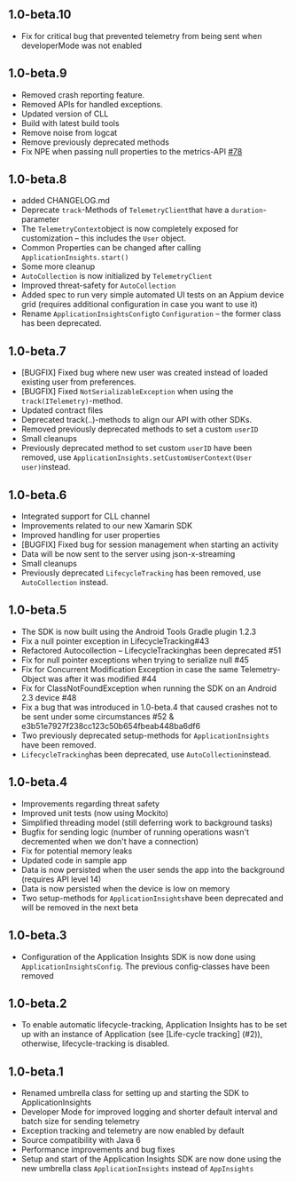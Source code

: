 ## 1.0-beta.10

* Fix for critical bug that prevented telemetry from being sent when developerMode was not enabled

## 1.0-beta.9

* Removed crash reporting feature.
* Removed APIs for handled exceptions.
* Updated version of CLL
* Build with latest build tools
* Remove noise from logcat
* Remove previously deprecated methods
* Fix NPE when passing null properties to the metrics-API [#78](https://github.com/Microsoft/ApplicationInsights-Android/issues/78)



## 1.0-beta.8

* added CHANGELOG.md
* Deprecate `track`-Methods of `TelemetryClient`that have a `duration`-parameter
* The `TelemetryContext`object is now completely exposed for customization – this includes the `User` object.
* Common Properties can be changed after calling `ApplicationInsights.start()`
* Some more cleanup
* `AutoCollection` is now initialized by `TelemetryClient`
* Improved threat-safety for `AutoCollection`
* Added spec to run very simple automated UI tests on an Appium device grid (requires additional configuration in case you want to use it)
* Rename `ApplicationInsightsConfig`to `Configuration` – the former class has been deprecated.

## 1.0-beta.7

* [BUGFIX] Fixed bug where new user was created instead of loaded existing user from preferences.
* [BUGFIX] Fixed `NotSerializableException` when using the `track(ITelemetry)`-method.
* Updated contract files
* Deprecated track(..)-methods to align our API with other SDKs.
* Removed previously deprecated methods to set a custom `userID`
* Small cleanups
* Previously deprecated method to set custom `userID` have been removed, use `ApplicationInsights.setCustomUserContext(User user)`instead.

## 1.0-beta.6
* Integrated support for CLL channel
* Improvements related to our new Xamarin SDK
* Improved handling for user properties
* [BUGFIX] Fixed bug for session management when starting an activity
* Data will be now sent to the server using json-x-streaming
* Small cleanups
* Previously deprecated `LifecycleTracking` has been removed, use `AutoCollection` instead.

## 1.0-beta.5

* The SDK is now built using the Android Tools Gradle plugin 1.2.3
* Fix a null pointer exception in LifecycleTracking#43
* Refactored Autocollection – LifecycleTrackinghas been deprecated #51
* Fix for null pointer exceptions when trying to serialize null #45
* Fix for Concurrent Modification Exception in case the same Telemetry-Object was after it was modified #44
* Fix for ClassNotFoundException when running the SDK on an Android 2.3 device #48
* Fix a bug that was introduced in 1.0-beta.4 that caused crashes not to be sent under some circumstances #52 & e3b51e7927f238cc123c50b654fbeab448ba6df6
* Two previously deprecated setup-methods for `ApplicationInsights` have been removed.
* ```LifecycleTracking```has been deprecated, use ```AutoCollection```instead. 

## 1.0-beta.4
* Improvements regarding threat safety
* Improved unit tests (now using Mockito)
* Simplified threading model (still deferring work to background tasks)
* Bugfix for sending logic (number of running operations wasn't decremented when we don't have a connection)
* Fix for potential memory leaks
* Updated code in sample app
* Data is now persisted when the user sends the app into the background (requires API level 14)
* Data is now persisted when the device is low on memory
* Two setup-methods for ```ApplicationInsights```have been deprecated and will be removed in the next beta

## 1.0-beta.3

* Configuration of the Application Insights SDK is now done using ```ApplicationInsightsConfig```. The previous config-classes have been removed

## 1.0-beta.2

* To enable automatic lifecycle-tracking, Application Insights has to be set up with an instance of Application (see [Life-cycle tracking] (#2)), otherwise, lifecycle-tracking is disabled.

## 1.0-beta.1
* Renamed umbrella class for setting up and starting the SDK to ApplicationInsights
* Developer Mode for improved logging and shorter default interval and batch size for sending telemetry
* Exception tracking and telemetry are now enabled by default
* Source compatibility with Java 6
* Performance improvements and bug fixes
* Setup and start of the Application Insights SDK are now done using the new umbrella class `ApplicationInsights` instead of `AppInsights `